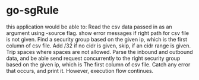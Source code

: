 # go-sgRule

this application would be able to:
    Read the csv data passed in as an argument using -source flag.
    show error messages if right path for csv file is not given.
    Find a security group based on the given ip, which is the first column of csv file.
    Add /32 if no cidr is given, skip, if an cidr range is given.
    Trip spaces where spaces are not allowed.
    Parse the inbound and outbound data, and be able send request concurrently to the right security group based on the given ip, which is The first column of csv file.
    Catch any error that occurs, and print it. However, execution flow continues.


